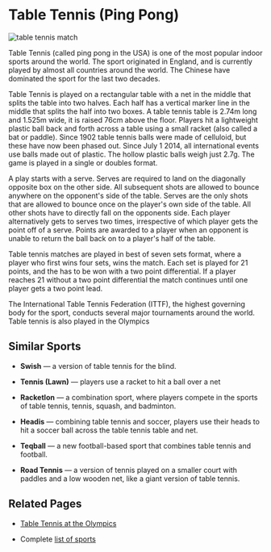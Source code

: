 

#  Table Tennis (Ping Pong)

![table tennis match](https://www.topendsports.com/sport/table-tennis/images/table-tennis-pixabay.jpg)

Table Tennis (called ping pong in the USA) is one of the most popular indoor sports around the world. The sport originated in England, and is currently played by almost all countries around the world. The Chinese have dominated the sport for the last two decades.

Table Tennis is played on a rectangular table with a net in the middle that splits the table into two halves. Each half has a vertical marker line in the middle that splits the half into two boxes. A table tennis table is 2.74m long and 1.525m wide, it is raised 76cm above the floor. Players hit a lightweight plastic ball back and forth across a table using a small racket (also called a bat or paddle). Since 1902 table tennis balls were made of celluloid, but these have now been phased out. Since July 1 2014, all international events use balls made out of plastic. The hollow plastic balls weigh just 2.7g. The game is played in a single or doubles format.

A play starts with a serve. Serves are required to land on the diagonally opposite box on the other side. All subsequent shots are allowed to bounce anywhere on the opponent's side of the table. Serves are the only shots that are allowed to bounce once on the player's own side of the table. All other shots have to directly fall on the opponents side. Each player alternatively gets to serves two times, irrespective of which player gets the point off of a serve. Points are awarded to a player when an opponent is unable to return the ball back on to a player's half of the table.

Table tennis matches are played in best of seven sets format, where a player who first wins four sets, wins the match. Each set is played for 21 points, and the has to be won with a two point differential. If a player reaches 21 without a two point differential the match continues until one player gets a two point lead.

The International Table Tennis Federation (ITTF), the highest governing body for the sport, conducts several major tournaments around the world. Table tennis is  also played in the Olympics

## Similar Sports

-  **Swish**  — a version of table tennis for the blind.

-  **Tennis (Lawn)**  — players use a racket to hit a ball over a net

-  **Racketlon**  — a combination sport, where players compete in the sports of table tennis, tennis, squash, and badminton.

-  **Headis**  — combining table tennis and soccer, players use their heads to hit a soccer ball across the table tennis table and net.

-  **Teqball**  — a new football-based sport that combines table tennis and football.

-  **Road Tennis**  — a version of tennis played on a smaller court with paddles and a low wooden net, like a giant version of table tennis.

## Related Pages

-  [Table Tennis at the Olympics](https://www.topendsports.com/events/summer/sports/table-tennis.htm)

-  Complete  [list of sports](https://www.topendsports.com/sport/list/index.htm)

